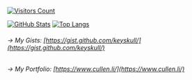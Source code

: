 [![Visitors Count](https://profile-counter.glitch.me/keyskull/count.svg)](https://www.cullen.li/)

[![GitHub Stats](https://github-readme-stats.vercel.app/api?username=keyskull\&rank_icon=github\&theme=gruvbox&show=reviews,discussions_started,discussions_answered,prs_merged,prs_merged_percentage)](https://www.cullen.li/) [![Top Langs](https://github-readme-stats.vercel.app/api/top-langs/?username=keyskull&layout=compact&langs_count=12&theme=gruvbox)](https://www.cullen.li/) 


<!--
Stat chart: https://github.com/anuraghazra/github-readme-stats
-->

###### -> My Gists: [https://gist.github.com/keyskull/](https://gist.github.com/keyskull/)
###### -> My Portfolio: [https://www.cullen.li/](https://www.cullen.li/)


<!--
**keyskull/keyskull** is a ✨ _special_ ✨ repository because its `README.md` (this file) appears on your GitHub profile.


Here are some ideas to get you started:

- 🔭 I’m currently working on ...
- 🌱 I’m currently learning ...
- 👯 I’m looking to collaborate on ...
- 🤔 I’m looking for help with ...
- 💬 Ask me about ...
- 📫 How to reach me: ...
- 😄 Pronouns: ...
- ⚡ Fun fact: ...
-->
